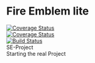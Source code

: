 # Fire Emblem lite
[![Coverage Status](https://coveralls.io/repos/github/HalfUnitato/FElite/badge.svg?branch=master)](https://coveralls.io/github/HalfUnitato/FElite?branch=master)\
[![Coverage Status](https://coveralls.io/repos/github/HalfUnitato/FElite/badge.svg)](https://coveralls.io/github/HalfUnitato/FElite)\
[![Build Status](https://travis-ci.org/HalfUnitato/FElite.svg?branch=develop)](https://travis-ci.org/HalfUnitato/FElite)\
SE-Project\
Starting the real Project
